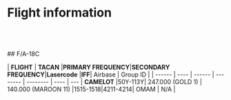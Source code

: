 # Flight information

<br>
<br>
<br>
## F/A-18C

| **FLIGHT** | **TACAN** |**PRIMARY FREQUENCY**|**SECONDARY FREQUENCY**|**Lasercode** |**IFF**| Airbase | Group ID |
| ------ | ---- | ------ | -------- | -------- | ---- | --- |
**CAMELOT**  |50Y-113Y| 247.000 (GOLD 1)    | 140.000 (MAROON 11) |1515-1518|4211-4214| OMAM | N/A |
